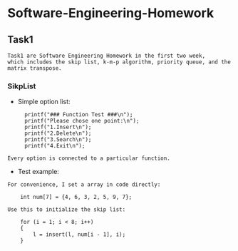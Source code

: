 # Software-Engineering-Homework
Task1
------------
    Task1 are Software Engineering Homework in the first two week, 
    which includes the skip list, k-m-p algorithm, priority queue, and the matrix transpose.
### SikpList
* Simple option list:

        printf("### Function Test ###\n");
        printf("Please chose one point:\n");
        printf("1.Insert\n");
        printf("2.Delete\n");
        printf("3.Search\n");
        printf("4.Exit\n");

`Every option is connected to a particular function.`
	
* Test example:

`For convenience, I set a array in code directly:`
        
        int num[7] = {4, 6, 3, 2, 5, 9, 7};
        
`Use this to initialize the skip list:`
        
        for (i = 1; i < 8; i++)
	    {
		    l = insert(l, num[i - 1], i);
	    }
        
    
    
    
